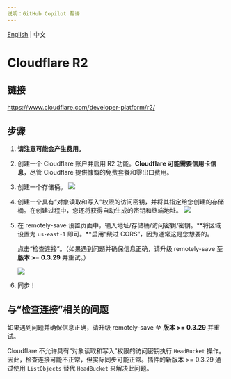 ```yaml
---
说明：GitHub Copilot 翻译
---
```

[English](/docs/remote_services/s3_cloudflare_r2/README.md) | 中文

# Cloudflare R2

## 链接

<https://www.cloudflare.com/developer-platform/r2/>

## 步骤

1. **请注意可能会产生费用。**
2. 创建一个 Cloudflare 账户并启用 R2 功能。**Cloudflare 可能需要信用卡信息**，尽管 Cloudflare 提供慷慨的免费套餐和零出口费用。
3. 创建一个存储桶。
   ![](./s3_cloudflare_r2_create_bucket.png)
4. 创建一个具有“对象读取和写入”权限的访问密钥，并将其指定给您创建的存储桶。在创建过程中，您还将获得自动生成的密钥和终端地址。
   ![](./s3_cloudflare_r2_create_api_token.png)
5. 在 remotely-save 设置页面中，输入地址/存储桶/访问密钥/密钥。**将区域设置为 `us-east-1` 即可。**启用“绕过 CORS”，因为通常这是您想要的。

   点击“检查连接”。（如果遇到问题并确保信息正确，请升级 remotely-save 至 **版本 >= 0.3.29** 并重试。）

   ![](./s3_cloudflare_r2_rs_settings.png)

6. 同步！

## 与“检查连接”相关的问题

如果遇到问题并确保信息正确，请升级 remotely-save 至 **版本 >= 0.3.29** 并重试。

Cloudflare 不允许具有“对象读取和写入”权限的访问密钥执行 `HeadBucket` 操作。因此，检查连接可能不正常，但实际同步可能正常。插件的新版本 >= 0.3.29 通过使用 `ListObjects` 替代 `HeadBucket` 来解决此问题。

